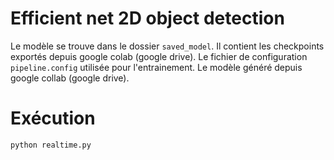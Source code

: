 # Efficient net 2D object detection

Le modèle se trouve dans le dossier `saved_model`.
Il contient les checkpoints exportés depuis google colab (google drive).
Le fichier de configuration `pipeline.config` utilisée pour l'entrainement.
Le modèle généré depuis google collab (google drive).

# Exécution

```python
python realtime.py
```
